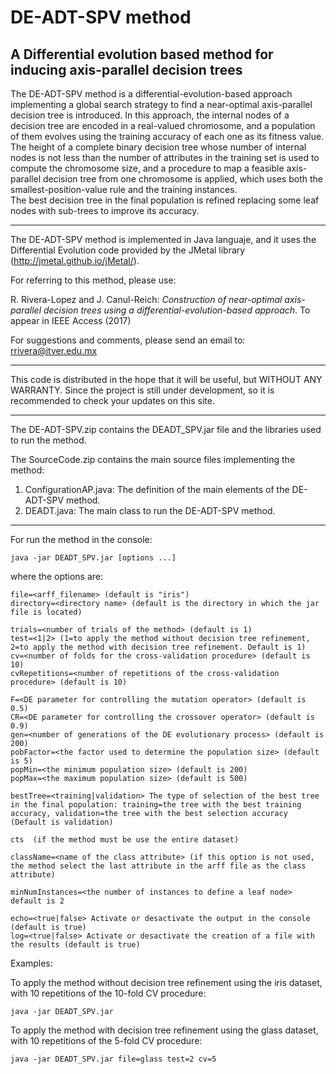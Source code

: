 # DE-ADT-SPV method
## A Differential evolution based method for inducing axis-parallel decision trees

The DE-ADT-SPV method is a differential-evolution-based approach implementing a global search strategy to find a near-optimal axis-parallel decision tree is introduced. In this approach, the internal nodes of a decision tree are encoded in a real-valued chromosome, and a population of them evolves using the training accuracy of each one as its fitness value.  The height of a complete binary decision tree whose number of internal nodes is not less than the number of attributes in the training set is used to compute the chromosome size, and a procedure to map a feasible axis-parallel decision tree from one chromosome is applied, which uses both the smallest-position-value rule and the training instances.  
The best decision tree in the final population is refined replacing some leaf nodes with sub-trees to improve its accuracy.

- - -

The DE-ADT-SPV method is implemented in Java languaje, and it uses the Differential Evolution code provided by the JMetal library (http://jmetal.github.io/jMetal/). 

For referring to this method, please use:

R. Rivera-Lopez and J. Canul-Reich: *Construction of near-optimal axis-parallel decision trees using a  differential-evolution-based approach*. To appear in IEEE Access (2017)

For suggestions and comments, please send an email to: rrivera@itver.edu.mx

- - -

This code is distributed in the hope that it will be useful, but WITHOUT ANY WARRANTY. Since the project is still under development, so it is recommended to check your updates on this site.

- - -

The DE-ADT-SPV.zip contains the DEADT_SPV.jar file and the libraries used to run the method.

The SourceCode.zip contains the main source files implementing the method:

1. ConfigurationAP.java: The definition of the main elements of the DE-ADT-SPV method.
2. DEADT.java: The main class to run the DE-ADT-SPV method.

- - -

For run the method in the console:

    java -jar DEADT_SPV.jar [options ...]

where the options are: 

    file=<arff_filename> (default is "iris")
    directory=<directory name> (default is the directory in which the jar file is located)

    trials=<number of trials of the method> (default is 1)
    test=<1|2> (1=to apply the method without decision tree refinement, 2=to apply the method with decision tree refinement. Default is 1)  
    cv=<number of folds for the cross-validation procedure> (default is 10)
    cvRepetitions=<number of repetitions of the cross-validation procedure> (default is 10)

    F=<DE parameter for controlling the mutation operator> (default is 0.5)
    CR=<DE parameter for controlling the crossover operator> (default is 0.9)
    gen=<number of generations of the DE evolutionary process> (default is 200)
    pobFactor=<the factor used to determine the population size> (default is 5)
    popMin=<the minimum population size> (default is 200)
    popMax=<the maximum population size> (default is 500)

    bestTree=<training|validation> The type of selection of the best tree in the final population: training=the tree with the best training accuracy, validation=the tree with the best selection accuracy (Default is validation)  

    cts  (if the method must be use the entire dataset)

    className=<name of the class attribute> (if this option is not used, the method select the last attribute in the arff file as the class attribute)

    minNumInstances=<the number of instances to define a leaf node> default is 2
  
    echo=<true|false> Activate or desactivate the output in the console (default is true)
    log=<true|false> Activate or desactivate the creation of a file with the results (default is true)

Examples:

To apply the method without decision tree refinement using the iris dataset, with 10 repetitions of the 10-fold CV procedure:

    java -jar DEADT_SPV.jar 

To apply the method with decision tree refinement using the glass dataset, with 10 repetitions of the 5-fold CV procedure:
 
    java -jar DEADT_SPV.jar file=glass test=2 cv=5
    
